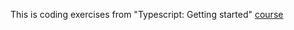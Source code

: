 This is coding exercises from "Typescript: Getting started" [course](https://app.pluralsight.com/library/courses/getting-started-typescript)
